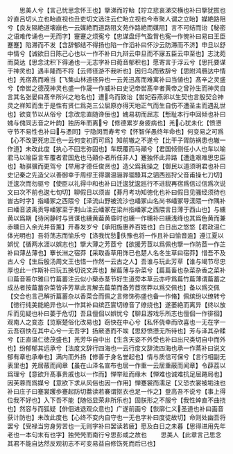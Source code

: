 <!-- { "loadSidebar": true } -->
　　思美人兮【言己忧思念怀王也】擥涕而竚眙【竚立悲哀涕交横也补曰擥犹拔也竚直吕切乆立也眙直视也丑吏切文选注云伫眙立视也今市聚人谓之立眙】媒絶路阻兮【良友隔絶道壊崩也一云媒絶而道路阻文苑作路絶而媒阻】言不可结而诒【秘密之语难传诵也一无而字】蹇蹇之烦寃兮【忠谋盘纡气盈胷也寃一作惋补曰易曰王臣蹇蹇】陷滞而不发【含辞郁结不得扬也陷一作滔补曰怀沙云防滞而不济】申旦以舒中情兮【诚欲日日陈己心也以一作不补曰九辩云申旦而不寐五臣云申至也】志沈菀而莫达【思念沈积下得通也一无志字补曰菀音郁积也】愿寄言于浮云兮【思托要谋于神灵也】遇丰隆而不将【云师径游不我听也】因归鸟而致辞兮【思附鸿鴈达中情也】羌宿髙而难当【飞集山林道径异也一云羌迅髙而难寓补曰当値也】髙辛之灵盛兮【帝喾之德茂神灵也盛一作晟一作威补曰史记帝喾髙辛者黄帝之曾孙生而神灵自言其名张晏曰髙辛所兴之地名也】遭鸟而致诒【喾妃吞燕卵以生契也言殷契合神灵之祥知而生于是性有贤仁爲尧三公屈原亦得天地正气而生自伤不遭圣主而遇乱世也】欲变节以从俗兮【念改忠直随谗佞也】媿易初而屈志【慙耻本行中回倾也补曰媿与傀同志音之叶韵】独历年而离兮【修德累岁身疲病也】羌心犹未化【愤懑守节不易性也补曰与慿同】宁隐闵而寿考兮【怀智佯愚终年命也】何变易之可爲【心不改更死忠正也一云何变初而可爲】知前辙之不遂兮【比干子胥防祸患也辙一作道】未改此度【执心不回志弥固也】车既覆而马顚兮【君国倾侧任小人也车以喻君马以喻臣言车覆者君国危也马顚仆者所任非人】蹇独怀此异路【遭逢艰难思忠臣也】勒骐骥而更驾兮【举用才德任俊贤也】造父爲我操之【御民以道须明君也补曰史记秦之先造父以善御幸于周缪王得骥温骊骅骝騄耳之驷西廵狩父音甫操七刀切】迁逡次而勿驱兮【使臣以礼得中和也补曰迁逡犹逡廵行不进貎再宿爲信过信爲次说文曰次不前也逡七旬切】聊假日以须峕【朞月考功知徳化也补曰假日见骚经须待也峕古时字】指嶓冢之西隈兮【泽流山野被流沙也嶓冢山名尚书嶓冢导漾隈一作隅补曰嶓音波禹贡导嶓冢至于荆山注云嶓冢在梁州指嶓冢之西隈言日薄于西山也】与纁黄以爲期【待闲静时与贤谋也纁黄葢黄昏时也纁一作曛补曰纁浅绛也其爲色黄而兼赤曛日入余光并音薰】开春发岁兮【承阳施惠养百姓也】白日出之悠悠【君政温仁体光明也】吾将荡志而愉乐兮【涤我忧愁佚豫也将一作且补曰愉音逾】遵江夏以娯忧【循两水涯以娯志也】擥大薄之芳茝兮【欲援芳茝以爲佩也擥一作防茝一作芷补曰薄丛薄也】搴长洲之宿莽【采取香草用饰已也楚人名冬生草曰宿莽】惜吾不及古人兮【生后殷汤周文王也惜一作然一云古之人】吾谁与玩此芳草【谁与竭节尽忠厚也此一作斯补曰玩五换切说文弄也】解萹薄与杂菜兮【萹萹畜也杂菜杂香之菜补曰萹音匾尔雅曰竹萹蓄注云似小蔾赤茎节好生道旁本草云亦呼爲萹竹萹薄谓萹蓄之成丛者按萹蓄杂菜皆非芳草此言解去萹菜而备芳茝宿莽以爲交佩也】备以爲交佩【交合也言己解折萹蓄杂以香菜合而佩之言修饰弥盛也备一作脩】佩缤纷以缭转兮【徳行纯美能絶异也以一作其补曰缤匹賔切缭音了缭绕也】遂萎絶而离异【终以放斥而见疑也补曰萎于危切】吾且儃佪以娯忧兮【聊且游戏乐所志也儃佪一作徘徊】观南人之变态【览察楚俗化改易也】窃快在中心兮【私怀侥幸而欣喜也一无在字一云吾窃快在其中心兮一无吾字】扬厥慿而不竢【思舒愤懑无所待也】芳与泽其杂糅兮【正直温仁徳茂盛也】羌芳华自中出【生含天姿不外受也补曰出尺类切自中而外也】纷郁郁其远承兮【法度文辞行四海也一云行度文辞流四海也承一作蒸补曰说文郁有章也承奉也】满内而外扬【修善于身名誉起也】情与质信可保兮【言行相副无表里也】羌居蔽而闻章【虽在山泽名宣布也居一作重一云居重蔽而闻章】令薜荔以爲理兮【意欲升髙事贵戚也以一作而】惮举趾而缘木【惮难也诚难抗足屈踡局也】因芙蓉而爲媒兮【意欲下求从风俗也因一作用】惮蹇裳而濡足【又恐衣裳被垢浊也补曰庄子曰蹇裳躩歩蹇起防切葢读若褰谓抠衣也足一作之】登高吾不说兮【事上得位我不好也】入下吾不能【随俗显荣非所乐也】固朕形之不服兮【我性婞直不曲挠也】然容与而狐疑【俳佪进退观众意也】广遂前画兮【恢廓仁义圣道也补曰画音获计防也】未改此度也【心终不变内自守也一无也字补曰度徒故切】命则处幽吾将罢兮【受禄当穷身劳苦也一无则字补曰罢读若疲】愿及白日之未暮【思得进用先年老也一本句末有也字】独焭焭而南行兮思彭咸之故也
　　思美人【此章言己思念其君不能自达然反观初志不可变易益自修饬死而后已也】
